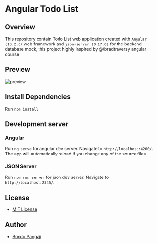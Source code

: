 # Angular Todo List

## Overview

This repository contain Todo List web application created with `Angular (13.2.0)` web framework and `json-server (0.17.0)` for the backend database mock, this project highly inspired by @/bradtraversy angular course

## Preview
![preview](https://github.com/bondopangaji/Angular-Todo-List/blob/main/preview.png)

## Install Dependencies
Run `npm install`

## Development server

### Angular

Run `ng serve` for angular dev server. Navigate to `http://localhost:4200/`. The app will automatically reload if you change any of the source files.

### JSON Server

Run `npm run server` for json dev server. Navigate to `http://localhost:2345/`.

## License

- [MIT License](https://choosealicense.com/licenses/mit/)

## Author

- [Bondo Pangaji](https://github.com/bondopangaji)

